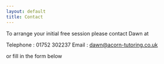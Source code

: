 ```yaml
---
layout: default
title: Contact
---
```


To arrange your initial free session please contact Dawn at 

Telephone : 01752 302237
Email : dawn@acorn-tutoring.co.uk

or fill in the form below 